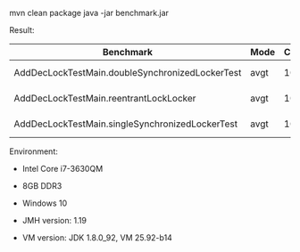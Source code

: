 mvn clean package
java -jar benchmark.jar

Result:

|Benchmark                                        |Mode  |Cnt  |   Score |    Error  |Units|
|-------------------------------------------------|------|-----|---------|-----------|-----|
|AddDecLockTestMain.doubleSynchronizedLockerTest  |avgt  | 10  |1851.551 |±  19.539  |ms/op|
|AddDecLockTestMain.reentrantLockLocker           |avgt  | 10  |4534.705 |± 173.604  |ms/op|
|AddDecLockTestMain.singleSynchronizedLockerTest  |avgt  | 10  |6149.102 |± 342.512  |ms/op|



Environment:

* Intel Core i7-3630QM
* 8GB DDR3

* Windows 10
* JMH version: 1.19
* VM version: JDK 1.8.0_92, VM 25.92-b14